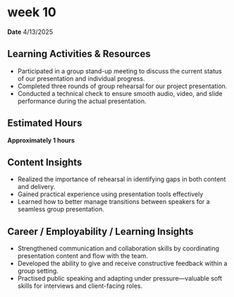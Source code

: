# week 10
**Date** 4/13/2025

## Learning Activities & Resources
- Participated in a group stand-up meeting to discuss the current status of our presentation and individual progress.
- Completed three rounds of group rehearsal for our project presentation.
- Conducted a technical check to ensure smooth audio, video, and slide performance during the actual presentation.

## Estimated Hours
**Approximately 1 hours**

## Content Insights
- Realized the importance of rehearsal in identifying gaps in both content and delivery.
- Gained practical experience using presentation tools effectively
- Learned how to better manage transitions between speakers for a seamless group presentation.

## Career / Employability / Learning Insights
- Strengthened communication and collaboration skills by coordinating presentation content and flow with the team.
- Developed the ability to give and receive constructive feedback within a group setting.
- Practised public speaking and adapting under pressure—valuable soft skills for interviews and client-facing roles.
